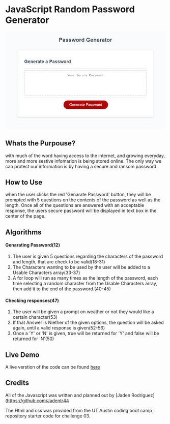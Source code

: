 # JavaScript Random Password Generator
![Screenshot of the website](/img/Random%20Password%20Generator%20IMG.png)
## Whats the Purpouse?

with much of the word having access to the internet, and growing everyday, more and more sestive infomarion is being stored online. The only way we can protect our information is by having a secure and ransom password.

## How to Use

when the user clicks the red 'Genarate Password' button, they will be prompted with 5 questions on the contents of the password as well as the length. Once all of the questions are answered with an acceptable response, the users secure password will be displayed in text box in the center of the page.

## Algorithms

#### Genarating Password(12)
1. The user is given 5 questions regarding the characters of the password and length, that are check to be valid(18-31)
2. The Characters wanting to be used by the user will be added to a Usable Characters array(33-37)
3. A for loop will run as many times as the length of the password, each time selecting a random character from the Usable Characters array, then add it to the end of the password.(40-45)

#### Checking responses(47)
1. The user will be given a prompt on weather or not they would like a certain character(53)
2. If that Answer is Niether of the given options, the question will be asked again, until a valid response is given(52-56)
3. Once a 'Y' or 'N' is given, true will be returned for 'Y' and false will be returned for 'N'(50)

## Live Demo
A live verstion of the code can be found [here](https://jadentr44.github.io/Challange03-Random-Password-Genarator/)

## Credits

All of the Javascript was written and planned out by [Jaden Rodriguez](https://github.com/Jadentr44

The Html and css was provided from the UT Austin coding boot camp repository starter code for challenge 03.
